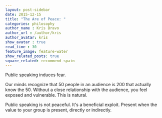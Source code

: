 ```yaml
---
layout: post-sidebar
date: 2015-12-15
title: "The Are of Peace: "
categories: philosophy
author_name : Kris Bravo
author_url : /author/kris
author_avatar: kris
show_avatar : true
read_time : 30
feature_image: feature-water
show_related_posts: true
square_related: recommend-spain
---
```


Public speaking induces fear.

Our minds recognize that 50 people in an audience is 200 that actually know the 50. Without a close relationship with the audience, you feel exposed and vulnerable. This is natural.

Public speaking is not peaceful. It's a beneficial exploit. Present when the value to your group is present, directly or indirectly.
